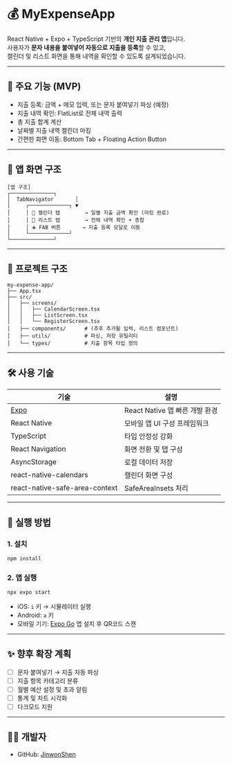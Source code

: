 # 💰 MyExpenseApp

React Native + Expo + TypeScript 기반의 **개인 지출 관리 앱**입니다.  
사용자가 **문자 내용을 붙여넣어 자동으로 지출을 등록**할 수 있고,  
캘린더 및 리스트 화면을 통해 내역을 확인할 수 있도록 설계되었습니다.

---

## 📱 주요 기능 (MVP)

- 지출 등록: 금액 + 메모 입력, 또는 문자 붙여넣기 파싱 (예정)
- 지출 내역 확인: FlatList로 전체 내역 출력
- 총 지출 합계 계산
- 날짜별 지출 내역 캘린더 마킹
- 간편한 화면 이동: Bottom Tab + Floating Action Button

---

## 📐 앱 화면 구조

```
[앱 구조]
┌──────────────┐
│  TabNavigator       │
│     ┌─────────────┐ ▼
│     │ 📅 캘린더 탭        → 일별 지출 금액 확인 (마킹 완료)
│     │ 📃 리스트 탭        → 전체 내역 확인 + 총합
│     │ ➕ FAB 버튼       → 지출 등록 모달로 이동
│     └─────────────┘
└──────────────┘
```

---

## 🧱 프로젝트 구조

```
my-expense-app/
├── App.tsx
├── src/
│   ├── screens/
│   │   ├── CalendarScreen.tsx
│   │   ├── ListScreen.tsx
│   │   └── RegisterScreen.tsx
│   ├── components/      # (추후 추가될 입력, 리스트 컴포넌트)
│   ├── utils/           # 파싱, 저장 유틸리티
│   └── types/           # 지출 항목 타입 정의
```

---

## 🛠 사용 기술

| 기술 | 설명 |
|------|------|
| [Expo](https://expo.dev/) | React Native 앱 빠른 개발 환경 |
| React Native | 모바일 앱 UI 구성 프레임워크 |
| TypeScript | 타입 안정성 강화 |
| React Navigation | 화면 전환 및 탭 구성 |
| AsyncStorage | 로컬 데이터 저장 |
| react-native-calendars | 캘린더 화면 구성 |
| react-native-safe-area-context | SafeAreaInsets 처리 |

---

## 🚀 실행 방법

### 1. 설치

```bash
npm install
```

### 2. 앱 실행

```bash
npx expo start
```

- iOS: `i` 키 → 시뮬레이터 실행
- Android: `a` 키
- 모바일 기기: [Expo Go](https://expo.dev/client) 앱 설치 후 QR코드 스캔

---

## ✨ 향후 확장 계획

- [ ] 문자 붙여넣기 → 지출 자동 파싱
- [ ] 지출 항목 카테고리 분류
- [ ] 월별 예산 설정 및 초과 알림
- [ ] 통계 및 차트 시각화
- [ ] 다크모드 지원

---

## 👨‍💻 개발자

- GitHub: [JinwonShen](https://github.com/JinwonShen)